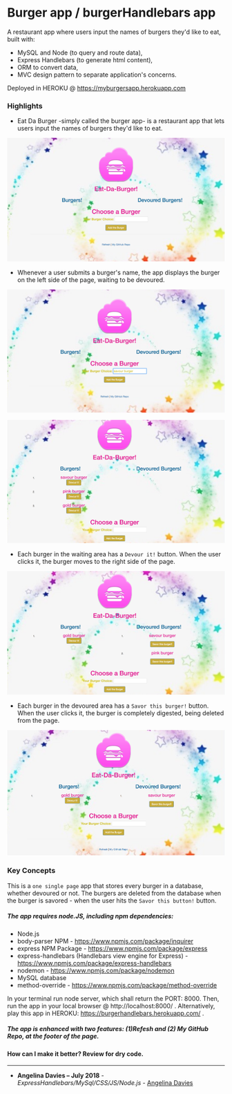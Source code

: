 # Burger app / burgerHandlebars app
A restaurant app where users input the names of burgers they'd like to eat, built with:

* MySQL and Node (to query and route data),
* Express Handlebars (to generate html content),
* ORM to convert data,
* MVC design pattern to separate application's concerns.

Deployed in HEROKU @ https://myburgersapp.herokuapp.com

### Highlights

* Eat Da Burger -simply called the burger app- is a restaurant app that lets users input the names of burgers they'd like to eat. 

![pic1](public/assets/images/pic1.png)

* Whenever a user submits a burger's name, the app displays the burger on the left side of the page, waiting to be devoured.

![pic2](public/assets/images/pic2.png)

![pic3](public/assets/images/pic3.png)

* Each burger in the waiting area has a `Devour it!` button. When the user clicks it, the burger moves to the right side of the page.

![pic4](public/assets/images/pic4.png)

* Each burger in the devoured area has a `Savor this burger!` button. When the user clicks it, the burger is completely digested, being deleted from the page.

![pic5](public/assets/images/pic5.png)

### Key Concepts

This is a `one single page` app that stores every burger in a database, whether devoured or not. The burgers are deleted from the database when the burger is savored - when the user hits the `Savor this button!` button.

##### The app requires node.JS, including npm dependencies:

* Node.js 
* body-parser NPM - https://www.npmjs.com/package/inquirer
* express NPM Package - https://www.npmjs.com/package/express
* express-handlebars (Handlebars view engine for Express) - https://www.npmjs.com/package/express-handlebars
* nodemon - https://www.npmjs.com/package/nodemon
* MySQL database 
* method-override - https://www.npmjs.com/package/method-override

In your terminal run node server, which shall return the PORT: 8000. Then, run the app in your local browser @ http://localhost:8000/ . Alternatively, play this app in HEROKU: https://burgerhandlebars.herokuapp.com/ .

##### The app is enhanced with two features: (1)Refesh and (2) My GitHub Repo, at the footer of the page.

#### How can I make it better? Review for dry code.

---

* **Angelina Davies – July 2018** - *ExpressHandlebars/MySql/CSS/JS/Node.js* - [Angelina Davies](https://github.com/angelyna)
